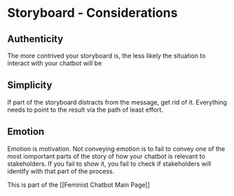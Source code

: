 # Storyboard - Considerations

## Authenticity
The more contrived your storyboard is, the less likely the situation to interact with your chatbot will be

## Simplicity
If part of the storyboard distracts from the message, get rid of it. Everything needs to point to the result via the path of least effort.

## Emotion
Emotion is motivation. Not conveying emotion is to fail to convey one of the most iomportant parts of the story of how your chatbot is relevant to stakeholders. If you fail to show it, you fail to check if stakeholders will identify with that part of the process.

This is part of the [[Feminist Chatbot Main Page]]